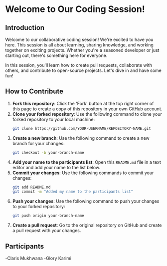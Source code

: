 
# Welcome to Our Coding Session!

## Introduction
Welcome to our collaborative coding session! We're excited to have you here. This session is all about learning, sharing knowledge, and working together on exciting projects. Whether you're a seasoned developer or just starting out, there's something here for everyone.

In this session, you'll learn how to create pull requests, collaborate with others, and contribute to open-source projects. Let's dive in and have some fun!

## How to Contribute
1. **Fork this repository**: Click the 'Fork' button at the top right corner of this page to create a copy of this repository in your own GitHub account.
2. **Clone your forked repository**: Use the following command to clone your forked repository to your local machine:
   ```bash
   git clone https://github.com/YOUR-USERNAME/REPOSITORY-NAME.git
   ```
3. **Create a new branch**: Use the following command to create a new branch for your changes:
   ```bash
   git checkout -b your-branch-name
   ```
4. **Add your name to the participants list**: Open this `README.md` file in a text editor and add your name to the list below.
5. **Commit your changes**: Use the following commands to commit your changes:
   ```bash
   git add README.md
   git commit -m "Added my name to the participants list"
   ```
6. **Push your changes**: Use the following command to push your changes to your forked repository:
   ```bash
   git push origin your-branch-name
   ```
7. **Create a pull request**: Go to the original repository on GitHub and create a pull request with your changes.

## Participants
-Claris Mukhwana
-Glory Karimi
